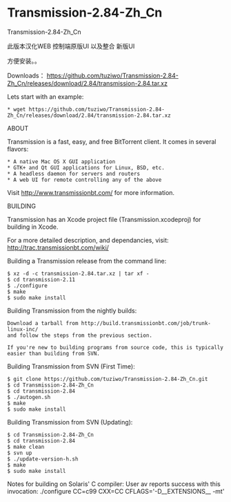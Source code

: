 # Transmission-2.84-Zh_Cn

Transmission-2.84-Zh_Cn

此版本汉化WEB 控制端原版UI 以及整合 新版UI

方便安装。。

Downloads：
https://github.com/tuziwo/Transmission-2.84-Zh_Cn/releases/download/2.84/transmission-2.84.tar.xz

Lets start with an example:

    * wget https://github.com/tuziwo/Transmission-2.84-Zh_Cn/releases/download/2.84/transmission-2.84.tar.xz
   
ABOUT

  Transmission is a fast, easy, and free BitTorrent client.
  It comes in several flavors:

    * A native Mac OS X GUI application
    * GTK+ and Qt GUI applications for Linux, BSD, etc.
    * A headless daemon for servers and routers
    * A web UI for remote controlling any of the above

  Visit http://www.transmissionbt.com/ for more information.

BUILDING

  Transmission has an Xcode project file (Transmission.xcodeproj)
  for building in Xcode.

  For a more detailed description, and dependancies, visit:
  http://trac.transmissionbt.com/wiki/

  Building a Transmission release from the command line:

    $ xz -d -c transmission-2.84.tar.xz | tar xf -
    $ cd transmission-2.11
    $ ./configure
    $ make
    $ sudo make install

  Building Transmission from the nightly builds:

    Download a tarball from http://build.transmissionbt.com/job/trunk-linux-inc/
    and follow the steps from the previous section.

    If you're new to building programs from source code, this is typically 
    easier than building from SVN.

  Building Transmission from SVN (First Time):

    $ git clone https://github.com/tuziwo/Transmission-2.84-Zh_Cn.git
    $ cd Transmission-2.84-Zh_Cn
    $ cd transmission-2.84
    $ ./autogen.sh
    $ make
    $ sudo make install

  Building Transmission from SVN (Updating):

    $ cd Transmission-2.84-Zh_Cn
    $ cd transmission-2.84
    $ make clean
    $ svn up
    $ ./update-version-h.sh 
    $ make
    $ sudo make install

  Notes for building on Solaris' C compiler:  User av reports success with
  this invocation: ./configure CC=c99 CXX=CC CFLAGS='-D__EXTENSIONS__ -mt'

